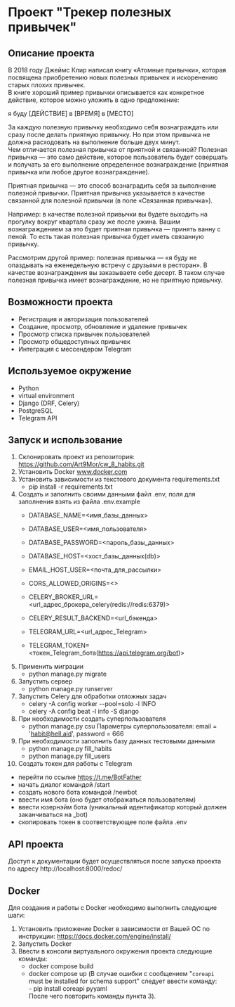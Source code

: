 # Проект "Трекер полезных привычек"  
  
## Описание проекта  
  
В 2018 году Джеймс Клир написал книгу «Атомные привычки», которая посвящена приобретению новых полезных привычек и искоренению старых плохих привычек.  
В книге хороший пример привычки описывается как конкретное действие, которое можно уложить в одно предложение:

я буду [ДЕЙСТВИЕ] в [ВРЕМЯ] в [МЕСТО]

За каждую полезную привычку необходимо себя вознаграждать или сразу после делать приятную привычку. Но при этом привычка не должна расходовать на выполнение больше двух минут.  
Чем отличается полезная привычка от приятной и связанной?
Полезная привычка — это само действие, которое пользователь будет совершать и получать за его выполнение определенное вознаграждение (приятная привычка или любое другое вознаграждение).

Приятная привычка — это способ вознаградить себя за выполнение полезной привычки. Приятная привычка указывается в качестве связанной для полезной привычки (в поле «Связанная привычка»).

Например: в качестве полезной привычки вы будете выходить на прогулку вокруг квартала сразу же после ужина. Вашим вознаграждением за это будет приятная привычка — принять ванну с пеной. То есть такая полезная привычка будет иметь связанную привычку.

Рассмотрим другой пример: полезная привычка — «я буду не опаздывать на еженедельную встречу с друзьями в ресторан». В качестве вознаграждения вы заказываете себе десерт. В таком случае полезная привычка имеет вознаграждение, но не приятную привычку.  
  
  
## Возможности проекта  

- Регистрация и авторизация пользователей
- Создание, просмотр, обновление и удаление привычек
- Просмотр списка привычек пользователей
- Просмотр общедоступных привычек
- Интеграция с мессендером Telegram


## Используемое окружение

- Python
- virtual environment
- Django (DRF, Celery)
- PostgreSQL
- Telegram API


## Запуск и использование

1) Склонировать проект из репозитория:
    https://github.com/Art9Mor/cw_8_habits.git  
2) Установить Docker
    www.docker.com
3) Установить зависимости из текстового документа  requirements.txt
    - pip install -r requirements.txt
4) Создать и заполнить своими данными файл .env, поля для заполнения взять из файла .env.example
    - DATABASE_NAME=<имя_базы_данных>
    - DATABASE_USER=<имя_пользователя>
    - DATABASE_PASSWORD=<пароль_базы_данных>
    - DATABASE_HOST=<хост_базы_данных(db)>
    
    - EMAIL_HOST_USER=<почта_для_рассылки>
    
    - CORS_ALLOWED_ORIGINS=<>
    
    - CELERY_BROKER_URL=<url_адрес_брокера_celery(redis://redis:6379)>
    - CELERY_RESULT_BACKEND=<url_бэкенда>
    
    - TELEGRAM_URL=<url_адрес_Telegram>
    - TELEGRAM_TOKEN=<токен_Telegram_бота(https://api.telegram.org/bot)>
5) Применить миграции
    - python manage.py migrate
6) Запустить сервер
    - python manage.py runserver
7) Запустить Celery для обработки отложных задач
    - celery -A config worker --pool=solo -l INFO
    - celery -A config beat -l info -S django
8) При необходимости создать суперпользователя
    - python manage.py csu
   Параметры суперпользователя: email = 'habit@hell.aid', password = 666
9) При необходимости заполнить базу данных тестовыми данными
    - python manage.py fill_habits
    - python manage.py fill_users
10) Создать токен для работы с Telegram
   - перейти по ссылке https://t.me/BotFather
   - начать диалог командой /start
   - создать нового бота командой /newbot
   - ввести имя бота (оно будет отображаться пользователям)
   - ввести юзернэйм бота (уникальный идентификатор который должен заканчиваться на _bot)
   - скопировать токен в соответствующее поле файла .env


## API проекта
Доступ к документации будет осуществляться после запуска проекта по адресу http://localhost:8000/redoc/


## Docker
Для создания и работы с Docker необходимо выполнить следующие шаги:
   1) Установить приложение Docker в зависимости от Вашей ОС по инструкции: https://docs.docker.com/engine/install/
   2) Запустить Docker
   3) Ввести в консоли виртуального окружения проекта следующие команды:
      - docker compose build
      - docker compose up
        (В случае ошибки с сообщением "`coreapi` must be installed for schema support" следует ввести команду:  
            - pip install coreapi pyyaml  
         После чего повторить команды пункта 3).

